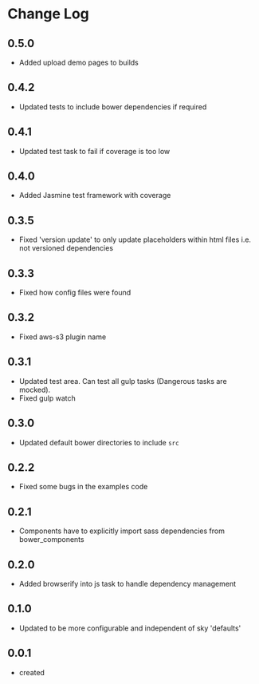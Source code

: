 # Change Log

## 0.5.0

 * Added upload demo pages to builds

## 0.4.2

 * Updated tests to include bower dependencies if required

## 0.4.1

 * Updated test task to fail if coverage is too low

## 0.4.0

 * Added Jasmine test framework with coverage

## 0.3.5

 * Fixed 'version update' to only update placeholders within html files i.e. not versioned dependencies

## 0.3.3

 * Fixed how config files were found

## 0.3.2

 * Fixed aws-s3 plugin name

## 0.3.1

 * Updated test area. Can test all gulp tasks (Dangerous tasks are mocked).
 * Fixed gulp watch

## 0.3.0

 * Updated default bower directories to include `src`

## 0.2.2

 * Fixed some bugs in the examples code

## 0.2.1

 * Components have to explicitly import sass dependencies from bower_components

## 0.2.0

 * Added browserify into js task to handle dependency management

## 0.1.0

 * Updated to be more configurable and independent of sky 'defaults'

## 0.0.1

 * created
